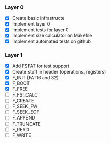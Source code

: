 ### Layer 0

- [X] Create basic infrastructe
- [X] Implement layer 0
- [X] Implement tests for layer 0
- [X] Implement size calculator on Makefile
- [X] Implement automated tests on github

### Layer 1

- [X] Add FSFAT for test support
- [X] Create stuff in header (operations, registers)
- [X] F_INIT (FAT16 and 32)
- [X] F_BOOT
- [X] F_FREE
- [ ] F_FSI_CALC
- [ ] F_CREATE
- [ ] F_SEEK_FW
- [ ] F_SEEK_EOF
- [ ] F_APPEND
- [ ] F_TRUNCATE
- [ ] F_READ
- [ ] F_WRITE